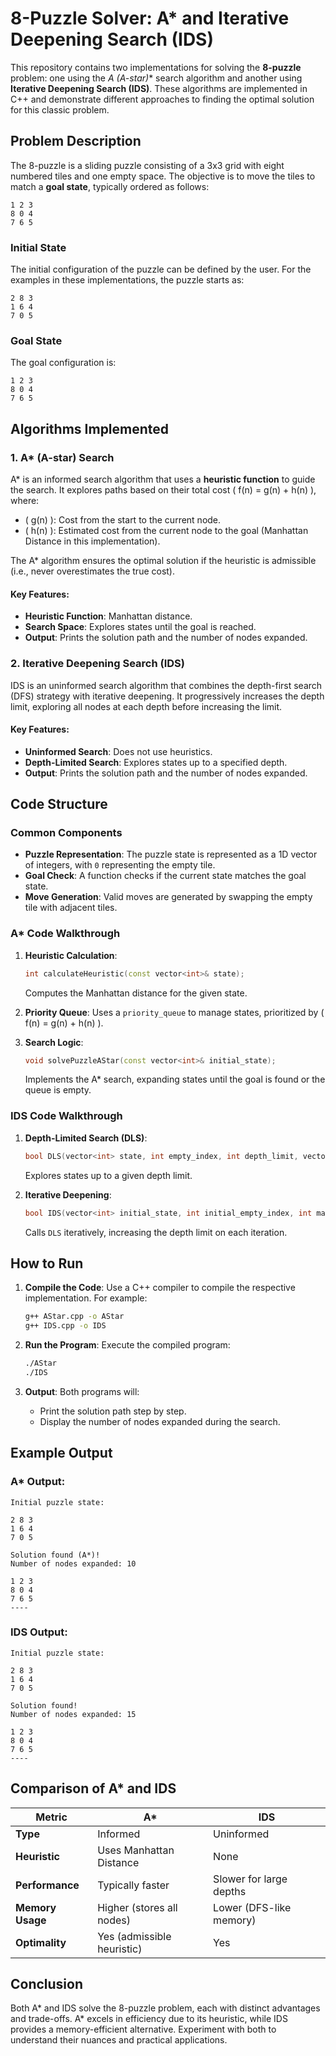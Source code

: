 # 8-Puzzle Solver: A* and Iterative Deepening Search (IDS)

This repository contains two implementations for solving the **8-puzzle** problem: one using the **A* (A-star)** search algorithm and another using **Iterative Deepening Search (IDS)**. These algorithms are implemented in C++ and demonstrate different approaches to finding the optimal solution for this classic problem.

## Problem Description

The 8-puzzle is a sliding puzzle consisting of a 3x3 grid with eight numbered tiles and one empty space. The objective is to move the tiles to match a **goal state**, typically ordered as follows:

```
1 2 3
8 0 4
7 6 5
```

### Initial State
The initial configuration of the puzzle can be defined by the user. For the examples in these implementations, the puzzle starts as:

```
2 8 3
1 6 4
7 0 5
```

### Goal State
The goal configuration is:

```
1 2 3
8 0 4
7 6 5
```

## Algorithms Implemented

### 1. A* (A-star) Search
A* is an informed search algorithm that uses a **heuristic function** to guide the search. It explores paths based on their total cost \( f(n) = g(n) + h(n) \), where:
- \( g(n) \): Cost from the start to the current node.
- \( h(n) \): Estimated cost from the current node to the goal (Manhattan Distance in this implementation).

The A* algorithm ensures the optimal solution if the heuristic is admissible (i.e., never overestimates the true cost).

#### Key Features:
- **Heuristic Function**: Manhattan distance.
- **Search Space**: Explores states until the goal is reached.
- **Output**: Prints the solution path and the number of nodes expanded.

### 2. Iterative Deepening Search (IDS)
IDS is an uninformed search algorithm that combines the depth-first search (DFS) strategy with iterative deepening. It progressively increases the depth limit, exploring all nodes at each depth before increasing the limit.

#### Key Features:
- **Uninformed Search**: Does not use heuristics.
- **Depth-Limited Search**: Explores states up to a specified depth.
- **Output**: Prints the solution path and the number of nodes expanded.

## Code Structure

### Common Components
- **Puzzle Representation**: The puzzle state is represented as a 1D vector of integers, with `0` representing the empty tile.
- **Goal Check**: A function checks if the current state matches the goal state.
- **Move Generation**: Valid moves are generated by swapping the empty tile with adjacent tiles.

### A* Code Walkthrough
1. **Heuristic Calculation**:
   ```cpp
   int calculateHeuristic(const vector<int>& state);
   ```
   Computes the Manhattan distance for the given state.

2. **Priority Queue**:
   Uses a `priority_queue` to manage states, prioritized by \( f(n) = g(n) + h(n) \).

3. **Search Logic**:
   ```cpp
   void solvePuzzleAStar(const vector<int>& initial_state);
   ```
   Implements the A* search, expanding states until the goal is found or the queue is empty.

### IDS Code Walkthrough
1. **Depth-Limited Search (DLS)**:
   ```cpp
   bool DLS(vector<int> state, int empty_index, int depth_limit, vector<vector<int>>& path, int& nodesExpanded);
   ```
   Explores states up to a given depth limit.

2. **Iterative Deepening**:
   ```cpp
   bool IDS(vector<int> initial_state, int initial_empty_index, int max_depth, vector<vector<int>>& path, int& nodesExpanded);
   ```
   Calls `DLS` iteratively, increasing the depth limit on each iteration.

## How to Run

1. **Compile the Code**:
   Use a C++ compiler to compile the respective implementation. For example:
   ```bash
   g++ AStar.cpp -o AStar
   g++ IDS.cpp -o IDS
   ```

2. **Run the Program**:
   Execute the compiled program:
   ```bash
   ./AStar
   ./IDS
   ```

3. **Output**:
   Both programs will:
   - Print the solution path step by step.
   - Display the number of nodes expanded during the search.

## Example Output

### A* Output:
```
Initial puzzle state:

2 8 3
1 6 4
7 0 5

Solution found (A*)!
Number of nodes expanded: 10

1 2 3
8 0 4
7 6 5
----
```

### IDS Output:
```
Initial puzzle state:

2 8 3
1 6 4
7 0 5

Solution found!
Number of nodes expanded: 15

1 2 3
8 0 4
7 6 5
----
```

## Comparison of A* and IDS

| Metric              | A*                            | IDS                          |
|---------------------|-------------------------------|------------------------------|
| **Type**            | Informed                     | Uninformed                   |
| **Heuristic**       | Uses Manhattan Distance       | None                         |
| **Performance**     | Typically faster             | Slower for large depths      |
| **Memory Usage**    | Higher (stores all nodes)     | Lower (DFS-like memory)      |
| **Optimality**      | Yes (admissible heuristic)    | Yes                          |

## Conclusion

Both A* and IDS solve the 8-puzzle problem, each with distinct advantages and trade-offs. A* excels in efficiency due to its heuristic, while IDS provides a memory-efficient alternative. Experiment with both to understand their nuances and practical applications.